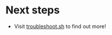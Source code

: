 # Next steps
* Visit [troubleshoot.sh](https://troubleshoot.sh/docs/support-bundle/introduction/) to find out more!

